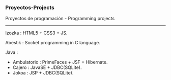 <h3>Proyectos-Projects</h3>
<p>Proyectos de programación - Programming projects </p>
<hr>
Izozka : HTML5 + CSS3 + JS.

Abestik : Socket programming in C language. 

Java :
  - Ambulatorio : PrimeFaces + JSF + Hibernate.
  - Cajero : JavaSE + JDBC(SQLite).
  - Jokoa : JSP + JDBC(SQLite).
